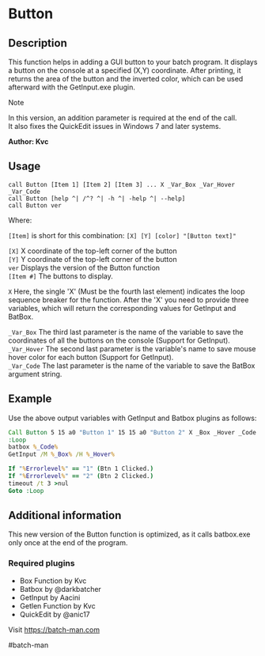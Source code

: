 # Button
## Description

This function helps in adding a GUI button to your batch program.
It displays a button on the console at a specified (X,Y) coordinate.
After printing, it returns the area of the button and the inverted color, which can be used afterward with the GetInput.exe plugin.

> [!NOTE]  
In this version, an addition parameter is required at the end of the call.  
It also fixes the QuickEdit issues in Windows 7 and later systems.

**Author: Kvc**

## Usage

`call Button [Item 1] [Item 2] [Item 3] ... X _Var_Box _Var_Hover _Var_Code`    
`call Button [help ^| /^? ^| -h ^| -help ^| --help]`    
`call Button ver`

Where:

`[Item]` is short for this combination: `[X] [Y] [color] "[Button text]"`  

`[X]`	    X coordinate of the top-left corner of the button  
`[Y]`	    Y coordinate of the top-left corner of the button  
`ver`	    Displays the version of the Button function    
`[Item #]`   The buttons to display.  

`X`        Here, the single 'X' (Must be the fourth last element) indicates the loop sequence breaker for the function. After the 'X' you need to provide three variables, which will return the corresponding values for GetInput and BatBox.

`_Var_Box`   The third last parameter is the name of the variable to save the coordinates of all the buttons on the console (Support for GetInput).  
`_Var_Hover` The second last parameter is the variable's name to save mouse hover color for each button (Support for GetInput).  
`_Var_Code`  The last parameter is the name of the variable to save the BatBox argument string.  

## Example
Use the above output variables with GetInput and Batbox plugins as follows:

```bat
Call Button 5 15 a0 "Button 1" 15 15 a0 "Button 2" X _Box _Hover _Code
:Loop
batbox %_Code%
GetInput /M %_Box% /H %_Hover%

If "%Errorlevel%" == "1" (Btn 1 Clicked.)
If "%Errorlevel%" == "2" (Btn 2 Clicked.)
timeout /t 3 >nul
Goto :Loop
```

## Additional information

This new version of the Button function is optimized, as it calls batbox.exe only once at the end of the program.

### Required plugins

- Box Function              by Kvc      
- Batbox                    by @darkbatcher      
- GetInput                  by Aacini      
- Getlen Function           by Kvc      
- QuickEdit                 by @anic17

Visit https://batch-man.com   

#batch-man
